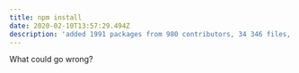 ```yaml
---
title: npm install
date: 2020-02-10T13:57:29.494Z
description: 'added 1991 packages from 980 contributors, 34 346 files, 5001 folders'
---
```

What could go wrong?
